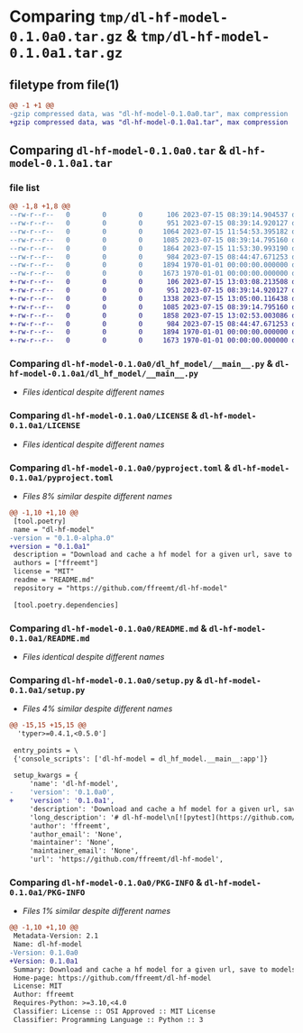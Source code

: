 # Comparing `tmp/dl-hf-model-0.1.0a0.tar.gz` & `tmp/dl-hf-model-0.1.0a1.tar.gz`

## filetype from file(1)

```diff
@@ -1 +1 @@
-gzip compressed data, was "dl-hf-model-0.1.0a0.tar", max compression
+gzip compressed data, was "dl-hf-model-0.1.0a1.tar", max compression
```

## Comparing `dl-hf-model-0.1.0a0.tar` & `dl-hf-model-0.1.0a1.tar`

### file list

```diff
@@ -1,8 +1,8 @@
--rw-r--r--   0        0        0      106 2023-07-15 08:39:14.904537 dl-hf-model-0.1.0a0/dl_hf_model/__init__.py
--rw-r--r--   0        0        0      951 2023-07-15 08:39:14.920127 dl-hf-model-0.1.0a0/dl_hf_model/__main__.py
--rw-r--r--   0        0        0     1064 2023-07-15 11:54:53.395182 dl-hf-model-0.1.0a0/dl_hf_model/dl_hf_model.py
--rw-r--r--   0        0        0     1085 2023-07-15 08:39:14.795160 dl-hf-model-0.1.0a0/LICENSE
--rw-r--r--   0        0        0     1864 2023-07-15 11:53:30.993190 dl-hf-model-0.1.0a0/pyproject.toml
--rw-r--r--   0        0        0      984 2023-07-15 08:44:47.671253 dl-hf-model-0.1.0a0/README.md
--rw-r--r--   0        0        0     1894 1970-01-01 00:00:00.000000 dl-hf-model-0.1.0a0/setup.py
--rw-r--r--   0        0        0     1673 1970-01-01 00:00:00.000000 dl-hf-model-0.1.0a0/PKG-INFO
+-rw-r--r--   0        0        0      106 2023-07-15 13:03:08.213508 dl-hf-model-0.1.0a1/dl_hf_model/__init__.py
+-rw-r--r--   0        0        0      951 2023-07-15 08:39:14.920127 dl-hf-model-0.1.0a1/dl_hf_model/__main__.py
+-rw-r--r--   0        0        0     1338 2023-07-15 13:05:00.116438 dl-hf-model-0.1.0a1/dl_hf_model/dl_hf_model.py
+-rw-r--r--   0        0        0     1085 2023-07-15 08:39:14.795160 dl-hf-model-0.1.0a1/LICENSE
+-rw-r--r--   0        0        0     1858 2023-07-15 13:02:53.003086 dl-hf-model-0.1.0a1/pyproject.toml
+-rw-r--r--   0        0        0      984 2023-07-15 08:44:47.671253 dl-hf-model-0.1.0a1/README.md
+-rw-r--r--   0        0        0     1894 1970-01-01 00:00:00.000000 dl-hf-model-0.1.0a1/setup.py
+-rw-r--r--   0        0        0     1673 1970-01-01 00:00:00.000000 dl-hf-model-0.1.0a1/PKG-INFO
```

### Comparing `dl-hf-model-0.1.0a0/dl_hf_model/__main__.py` & `dl-hf-model-0.1.0a1/dl_hf_model/__main__.py`

 * *Files identical despite different names*

### Comparing `dl-hf-model-0.1.0a0/LICENSE` & `dl-hf-model-0.1.0a1/LICENSE`

 * *Files identical despite different names*

### Comparing `dl-hf-model-0.1.0a0/pyproject.toml` & `dl-hf-model-0.1.0a1/pyproject.toml`

 * *Files 8% similar despite different names*

```diff
@@ -1,10 +1,10 @@
 [tool.poetry]
 name = "dl-hf-model"
-version = "0.1.0-alpha.0"
+version = "0.1.0a1"
 description = "Download and cache a hf model for a given url, save to models dir"
 authors = ["ffreemt"]
 license = "MIT"
 readme = "README.md"
 repository = "https://github.com/ffreemt/dl-hf-model"
 
 [tool.poetry.dependencies]
```

### Comparing `dl-hf-model-0.1.0a0/README.md` & `dl-hf-model-0.1.0a1/README.md`

 * *Files identical despite different names*

### Comparing `dl-hf-model-0.1.0a0/setup.py` & `dl-hf-model-0.1.0a1/setup.py`

 * *Files 4% similar despite different names*

```diff
@@ -15,15 +15,15 @@
  'typer>=0.4.1,<0.5.0']
 
 entry_points = \
 {'console_scripts': ['dl-hf-model = dl_hf_model.__main__:app']}
 
 setup_kwargs = {
     'name': 'dl-hf-model',
-    'version': '0.1.0a0',
+    'version': '0.1.0a1',
     'description': 'Download and cache a hf model for a given url, save to models dir',
     'long_description': '# dl-hf-model\n[![pytest](https://github.com/ffreemt/dl-hf-model/actions/workflows/routine-tests.yml/badge.svg)](https://github.com/ffreemt/dl-hf-model/actions)[![python](https://img.shields.io/static/v1?label=python+&message=3.8%2B&color=blue)](https://www.python.org/downloads/)[![Code style: black](https://img.shields.io/badge/code%20style-black-000000.svg)](https://github.com/psf/black)[![License: MIT](https://img.shields.io/badge/License-MIT-yellow.svg)](https://opensource.org/licenses/MIT)[![PyPI version](https://badge.fury.io/py/dl_hf_model.svg)](https://badge.fury.io/py/dl_hf_model)\n\nDownload and cache a huggingface model given a url, save to models dir\n\n## Install it\n\n```shell\npip install dl-hf-model\n# pip install git+https://github.com/ffreemt/dl-hf-model\n# poetry add git+https://github.com/ffreemt/dl-hf-model\n# git clone https://github.com/ffreemt/dl-hf-model && cd dl-hf-model\n```\n\n## Use it\n```python\nfrom dl_hf_model import dl_hf_model\n\n```\n',
     'author': 'ffreemt',
     'author_email': 'None',
     'maintainer': 'None',
     'maintainer_email': 'None',
     'url': 'https://github.com/ffreemt/dl-hf-model',
```

### Comparing `dl-hf-model-0.1.0a0/PKG-INFO` & `dl-hf-model-0.1.0a1/PKG-INFO`

 * *Files 1% similar despite different names*

```diff
@@ -1,10 +1,10 @@
 Metadata-Version: 2.1
 Name: dl-hf-model
-Version: 0.1.0a0
+Version: 0.1.0a1
 Summary: Download and cache a hf model for a given url, save to models dir
 Home-page: https://github.com/ffreemt/dl-hf-model
 License: MIT
 Author: ffreemt
 Requires-Python: >=3.10,<4.0
 Classifier: License :: OSI Approved :: MIT License
 Classifier: Programming Language :: Python :: 3
```

